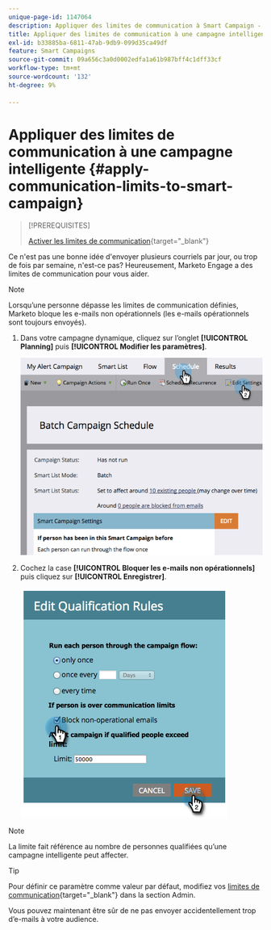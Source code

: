```yaml
---
unique-page-id: 1147064
description: Appliquer des limites de communication à Smart Campaign - Documents Marketo - Documentation du produit
title: Appliquer des limites de communication à une campagne intelligente
exl-id: b33885ba-6811-47ab-9db9-099d35ca49df
feature: Smart Campaigns
source-git-commit: 09a656c3a0d0002edfa1a61b987bff4c1dff33cf
workflow-type: tm+mt
source-wordcount: '132'
ht-degree: 9%

---
```


# Appliquer des limites de communication à une campagne intelligente {#apply-communication-limits-to-smart-campaign}

>[!PREREQUISITES]
>
>[Activer les limites de communication](/help/marketo/product-docs/administration/email-setup/enable-communication-limits.md){target="_blank"}

Ce n&#39;est pas une bonne idée d&#39;envoyer plusieurs courriels par jour, ou trop de fois par semaine, n&#39;est-ce pas? Heureusement, Marketo Engage a des limites de communication pour vous aider.

>[!NOTE]
>
>Lorsqu’une personne dépasse les limites de communication définies, Marketo bloque les e-mails non opérationnels (les e-mails opérationnels sont toujours envoyés).

1. Dans votre campagne dynamique, cliquez sur l’onglet **[!UICONTROL Planning]** puis **[!UICONTROL Modifier les paramètres]**.

   ![](assets/apply-communication-limits-to-smart-campaign-1.png)

1. Cochez la case **[!UICONTROL Bloquer les e-mails non opérationnels]** puis cliquez sur **[!UICONTROL Enregistrer]**.

   ![](assets/apply-communication-limits-to-smart-campaign-2.png)

>[!NOTE]
>
>La limite fait référence au nombre de personnes qualifiées qu’une campagne intelligente peut affecter.

>[!TIP]
>
>Pour définir ce paramètre comme valeur par défaut, modifiez vos [limites de communication](/help/marketo/product-docs/administration/email-setup/enable-communication-limits.md){target="_blank"} dans la section Admin.

Vous pouvez maintenant être sûr de ne pas envoyer accidentellement trop d’e-mails à votre audience.
